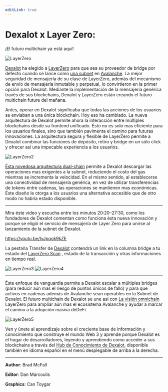 ```yaml
---
editLink: true
---
```


# Dexalot x Layer Zero:

¡El futuro multichain ya está aquí!

![LayerZero](\images\layerzero\LayerZero.png)

[Dexalot](https://dexalot.com/) ha elegido a [LayerZero](https://layerzero.network/) para que sea su proveedor de bridge por defecto cuando se lance como [una subnet](https://www.avax.network/subnets) en [Avalanche](https://www.avalabs.org/). La mejor seguridad de mensajería de su clase de LayerZero, además del mecanismo de envío de mensajería inmutable y perpetual, lo convirtieron en la primer opción para Dexalot. Mediante la implementación de la mensajería genérica través de sus blockchains, Dexalot y LayerZero están creando el futuro multichain future del mañana.

Antes, operar en Dexalot significaba que todas las acciones de los usuarios se enviaban a una única blockchain. Hoy eso ha cambiado. La nueva arquitectura de Dexalot permite ahora la interacción entre múltiples blockchains desde su frontend unificado. Ésto no es solo mas eficiente para los usuarios finales, sino que también pavimenta el camino para futuras innovaciones. La arquitectura segura y flexible de LayerZero permite a Dexalot combinar las funciones de depósito, retiro y bridge en un sólo click y ofrecer así una impecable experiencia a los usuarios.

![LayerZero2](\images\layerzero\LayerZero2.png)

[Ésta novedosa arquitectura dual-chain](https://medium.com/dexalot/the-dexalot-subnet-96b2a05cb435) permite a Dexalot descargar las operaciones mas exigentes a la subnet, reduciendo el costo del gas mientras se incrementa la velocidad. En el mismo sentido, al establecerse una conectividad de mensajería genérica, en vez de utilizar transferencias de tokens entre cadenas, las operaciones se mantienen mas económicas. Éste diseño le otorga a los usuarios una alternativa accesible que de otro modo no habría estado disponible.

---
Mira éste video y escucha entre los minutos 20:20–27:30, como los fundadores de Dexalot comentan como funciona ésta nueva innovación y porque se eligió el servicio de mensajería de Layer Zero para unirse al lanzamiento de la subnet de Dexalot.

<https://youtu.be/IvJpqok9kZE>

La pestaña Transfer de [Dexalot](https://dexalot.com/) contendrá un link en la columna bridge a tu estado del [LayerZero Scan](https://layerzeroscan.com/) , estado de la transacción y otras informaciones en tiempo real.

![LayerZero3](\images\layerzero\LayerZero3.png)
![LayerZero4](\images\layerzero\LayerZero4.png)

---

Éste enfoque de vanguardia permite a Dexalot escalar a múltiples bridges (para reducir aún mas el riesgo de puntos únicos de fallo) y para que activos en cadenas además de Avalanche sean operables en la Subnet de Dexalot. El futuro multichain de Dexalot se une asi con [La visión omnichain](https://medium.com/layerzero-official/layerzero-integrates-chainlink-oracles-expanding-decentralization-of-the-omnichain-communication-2d9963678483) LayerZero para ampliar aún mas el ecosistema Avalanche y ayudar a marcar el camino a la adopción masiva deDeFi.

![LayerZero5](\images\layerzero\LayerZero5.png)

Ven y únete al aprendizaje sobre el creciente base de información y conocimiento que construye el mundo Web 3 y aprende porque Dexalot es el hogar de desarrolladores, leyendo y aprendiendo como acceder a sus blockchains a través del [Hub de Conocimiento de Dexalot](https://docs.dexalot.com/es/), disponible también en idioma español en el menú desplegable de arriba a la derecha.

---
**Author**: Brad McFall

**Editor**: Dan Marcoulis

**Graphics**: Can Toygar
